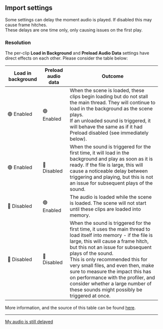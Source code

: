 ## Import settings
Some settings can delay the moment audio is played. If disabled this may cause frame hitches.  
These delays are one time only, only causing issues on the first play.

### Resolution
The per-clip **Load in Background** and **Preload Audio Data** settings have direct effects on each other. Please consider the table below:

| Load in background | Preload audio data | Outcome                                                                                                                                                                                                                                                                                                                                                                                                                                                       |
|--------------------|--------------------|---------------------------------------------------------------------------------------------------------------------------------------------------------------------------------------------------------------------------------------------------------------------------------------------------------------------------------------------------------------------------------------------------------------------------------------------------------------|
| 🟢 Enabled         | 🟢 Enabled         | When the scene is loaded, these clips begin loading but do not stall the main thread. They will continue to load in the background as the scene plays.<br/>If an unloaded sound is triggered, it will behave the same as if it had Preload disabled (see immediately below).                                                                                                                                                                                  |
| 🟢 Enabled         | 🔴 Disabled        | When the sound is triggered for the first time, it will load in the background and play as soon as it is ready. If the file is large, this will cause a noticeable delay between triggering and playing, but this is not an issue for subsequent plays of the sound.                                                                                                                                                                                          |
| 🔴 Disabled        | 🟢 Enabled         | The audio is loaded while the scene is loaded. The scene will not start until these clips are loaded into memory.                                                                                                                                                                                                                                                                                                                                             |
| 🔴 Disabled        | 🔴 Disabled        | When the sound is triggered for the first time, it uses the main thread to load itself into memory - if the file is large, this will cause a frame hitch, but this not an issue for subsequent plays of the sound.<br/>This is only recommended this for very small files, and even then, make sure to measure the impact this has on performance with the profiler, and consider whether a large number of these sounds might possibly be triggered at once. |

More information, and the source of this table can be found [here](https://www.gamedeveloper.com/audio/unity-audio-import-optimisation---getting-more-bam-for-your-ram#:~:text=Load%20in%20Background/Preload%20Audio%20Data).

---

[My audio is still delayed](Delayed%20Trigger.md)